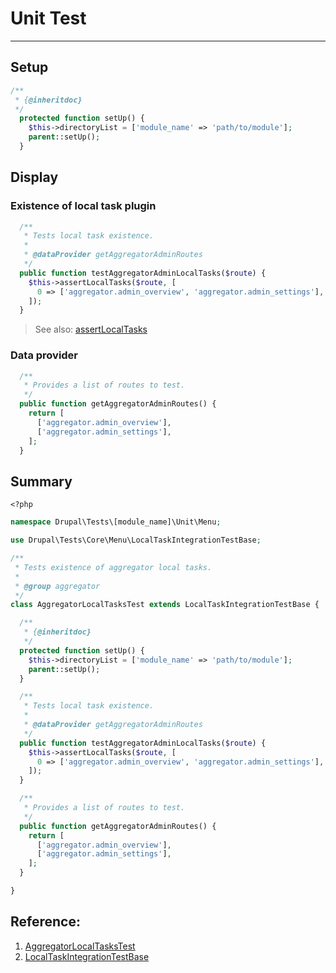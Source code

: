 # Unit Test
---

## Setup

```php
/**
 * {@inheritdoc}
 */
  protected function setUp() {
    $this->directoryList = ['module_name' => 'path/to/module'];
    parent::setUp();
  }
```

## Display

### Existence of local task plugin

```php
  /**
   * Tests local task existence.
   *
   * @dataProvider getAggregatorAdminRoutes
   */
  public function testAggregatorAdminLocalTasks($route) {
    $this->assertLocalTasks($route, [
      0 => ['aggregator.admin_overview', 'aggregator.admin_settings'],
    ]);
  }
```

> See also: [assertLocalTasks](/methods/assertlocaltasks.md)

### Data provider

```php
  /**
   * Provides a list of routes to test.
   */
  public function getAggregatorAdminRoutes() {
    return [
      ['aggregator.admin_overview'],
      ['aggregator.admin_settings'],
    ];
  }
```

## Summary

```
<?php
```

```php
namespace Drupal\Tests\[module_name]\Unit\Menu;

use Drupal\Tests\Core\Menu\LocalTaskIntegrationTestBase;

/**
 * Tests existence of aggregator local tasks.
 *
 * @group aggregator
 */
class AggregatorLocalTasksTest extends LocalTaskIntegrationTestBase {

  /**
   * {@inheritdoc}
   */
  protected function setUp() {
    $this->directoryList = ['module_name' => 'path/to/module'];
    parent::setUp();
  }

  /**
   * Tests local task existence.
   *
   * @dataProvider getAggregatorAdminRoutes
   */
  public function testAggregatorAdminLocalTasks($route) {
    $this->assertLocalTasks($route, [
      0 => ['aggregator.admin_overview', 'aggregator.admin_settings'],
    ]);
  }

  /**
   * Provides a list of routes to test.
   */
  public function getAggregatorAdminRoutes() {
    return [
      ['aggregator.admin_overview'],
      ['aggregator.admin_settings'],
    ];
  }

}
```

## Reference:
1. [AggregatorLocalTasksTest](https://api.drupal.org/api/drupal/core%21modules%21aggregator%21tests%21src%21Unit%21Menu%21AggregatorLocalTasksTest.php/8.5.x)
2. [LocalTaskIntegrationTestBase](https://api.drupal.org/api/drupal/core%21tests%21Drupal%21Tests%21Core%21Menu%21LocalTaskIntegrationTestBase.php/8.5.x)



